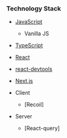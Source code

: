 ### Technology Stack
+ [JavaScript](https://developer.mozilla.org/ko/docs/Web/JavaScript)
  + Vanilla JS 
+ [TypeScript](https://www.typescriptlang.org/)

+ [React](https://reactjs.org/)
+ [react-devtools](https://www.npmjs.com/package/react-devtools)
+ [Next.js](https://nextjs.org/)

+ Client
  + [Recoil]   
+ Server
  + [React-query]   
